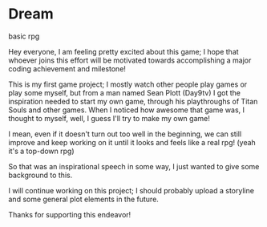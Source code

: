 # Dream
basic rpg


Hey everyone, I am feeling pretty excited about this game; I hope that whoever joins this effort will be motivated towards accomplishing a 
major coding achievement and milestone!

This is my first game project; I mostly watch other people play games or play some myself, but from a man named Sean Plott (Day9tv) I got
the inspiration needed to start my own game, through his playthroughs of Titan Souls and other games. When I noticed how awesome that game was, I thought to myself, 
well, I guess I'll try to make my own game! 

I mean, even if it doesn't turn out too well in the beginning, we can still improve and keep working on it until it looks and feels
like a real rpg! (yeah it's a top-down rpg)


So that was an inspirational speech in some way, I just wanted to give some background to this. 

I will continue working on this project; I should probably upload a storyline and some general plot elements in the future. 


Thanks for supporting this endeavor!

